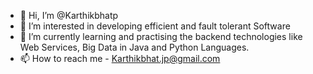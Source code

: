 - 👋 Hi, I’m @Karthikbhatp
- 👀 I’m interested in developing efficient and fault tolerant Software 
- 🌱 I’m currently learning and practising the backend technologies like Web Services, Big Data in Java and Python Languages.
- 📫 How to reach me - Karthikbhat.jp@gmail.com

<!---
Karthikbhatp/Karthikbhatp is a ✨ special ✨ repository because its `README.md` (this file) appears on your GitHub profile.
You can click the Preview link to take a look at your changes.
--->

